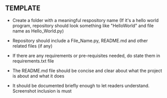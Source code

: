 ## TEMPLATE

- Create a folder with a meaningful respository name (If it's a hello world program, repository should look something like "HelloWorld" and file name as Hello_World.py)

- Repository should include a File_Name.py, README.md and other related files (if any)

- If there are any requirements or pre-requisites needed, do state them in requirements.txt file

- The README.md file should be concise and clear about what the project is about and what it does

- It should be documented briefly enough to let readers understand. Screenshot inclusion is must
